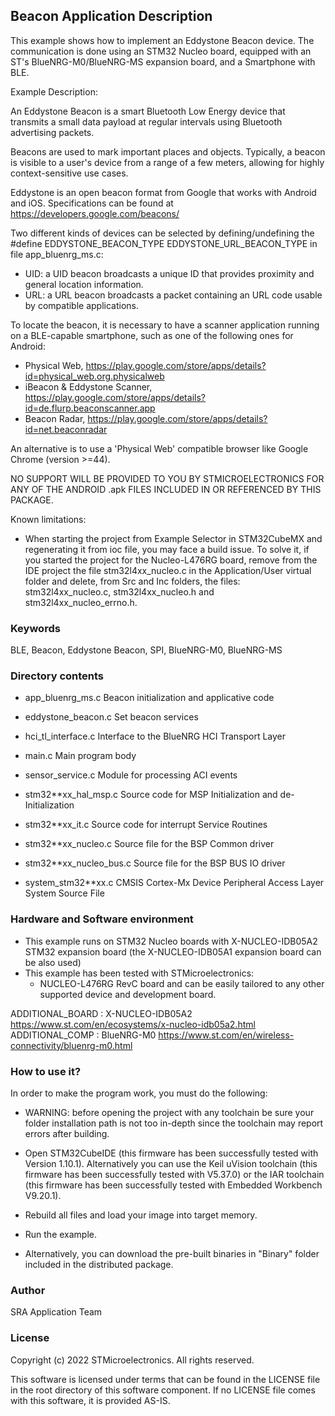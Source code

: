 ﻿
## <b>Beacon Application Description</b>

This example shows how to implement an Eddystone Beacon device.
The communication is done using an STM32 Nucleo board, equipped with an ST's 
BlueNRG-M0/BlueNRG-MS expansion board, and a Smartphone with BLE.

Example Description:

An Eddystone Beacon is a smart Bluetooth Low Energy device that transmits 
a small data payload at regular intervals using Bluetooth advertising packets.

Beacons are used to mark important places and objects. Typically, a beacon 
is visible to a user's device from a range of a few meters, allowing for highly 
context-sensitive use cases. 

Eddystone is an open beacon format from Google that works with Android and iOS. 
Specifications can be found at https://developers.google.com/beacons/

Two different kinds of devices can be selected by defining/undefining the 
#define EDDYSTONE_BEACON_TYPE EDDYSTONE_URL_BEACON_TYPE in file app_bluenrg_ms.c:
- UID: a UID beacon broadcasts a unique ID that provides proximity and general 
  location information.
- URL: a URL beacon broadcasts a packet containing an URL code usable by compatible 
  applications.

To locate the beacon, it is necessary to have a scanner application running
on a BLE-capable smartphone, such as one of the following ones for Android:
- Physical Web, https://play.google.com/store/apps/details?id=physical_web.org.physicalweb
- iBeacon & Eddystone Scanner, https://play.google.com/store/apps/details?id=de.flurp.beaconscanner.app
- Beacon Radar, https://play.google.com/store/apps/details?id=net.beaconradar

An alternative is to use a 'Physical Web' compatible browser like Google Chrome (version >=44).

NO SUPPORT WILL BE PROVIDED TO YOU BY STMICROELECTRONICS FOR ANY OF THE
ANDROID .apk FILES INCLUDED IN OR REFERENCED BY THIS PACKAGE.

Known limitations:

- When starting the project from Example Selector in STM32CubeMX and regenerating it
  from ioc file, you may face a build issue. To solve it, if you started the project for the
  Nucleo-L476RG board, remove from the IDE project the file stm32l4xx_nucleo.c in the Application/User
  virtual folder and delete, from Src and Inc folders, the files: stm32l4xx_nucleo.c, stm32l4xx_nucleo.h
  and stm32l4xx_nucleo_errno.h.

### <b>Keywords</b>

BLE, Beacon, Eddystone Beacon, SPI, BlueNRG-M0, BlueNRG-MS

### <b>Directory contents</b>

 - app_bluenrg_ms.c       Beacon initialization and applicative code
 
 - eddystone_beacon.c     Set beacon services 
 
 - hci_tl_interface.c     Interface to the BlueNRG HCI Transport Layer 
 
 - main.c                 Main program body
 
 - sensor_service.c       Module for processing ACI events
 
 - stm32**xx_hal_msp.c    Source code for MSP Initialization and de-Initialization

 - stm32**xx_it.c         Source code for interrupt Service Routines

 - stm32**xx_nucleo.c     Source file for the BSP Common driver 
						
 - stm32**xx_nucleo_bus.c Source file for the BSP BUS IO driver
 
 - system_stm32**xx.c     CMSIS Cortex-Mx Device Peripheral Access Layer System Source File
  
### <b>Hardware and Software environment</b>

  - This example runs on STM32 Nucleo boards with X-NUCLEO-IDB05A2 STM32 expansion board
    (the X-NUCLEO-IDB05A1 expansion board can be also used)
  - This example has been tested with STMicroelectronics:
    - NUCLEO-L476RG RevC board
    and can be easily tailored to any other supported device and development board.

ADDITIONAL_BOARD : X-NUCLEO-IDB05A2 https://www.st.com/en/ecosystems/x-nucleo-idb05a2.html
ADDITIONAL_COMP : BlueNRG-M0 https://www.st.com/en/wireless-connectivity/bluenrg-m0.html

### <b>How to use it?</b>

In order to make the program work, you must do the following:

 - WARNING: before opening the project with any toolchain be sure your folder
   installation path is not too in-depth since the toolchain may report errors
   after building.

 - Open STM32CubeIDE (this firmware has been successfully tested with Version 1.10.1).
   Alternatively you can use the Keil uVision toolchain (this firmware
   has been successfully tested with V5.37.0) or the IAR toolchain (this firmware has 
   been successfully tested with Embedded Workbench V9.20.1).

 - Rebuild all files and load your image into target memory.

 - Run the example.

 - Alternatively, you can download the pre-built binaries in "Binary" 
   folder included in the distributed package.

### <b>Author</b>

SRA Application Team

### <b>License</b>

Copyright (c) 2022 STMicroelectronics.
All rights reserved.

This software is licensed under terms that can be found in the LICENSE file
in the root directory of this software component.
If no LICENSE file comes with this software, it is provided AS-IS.
